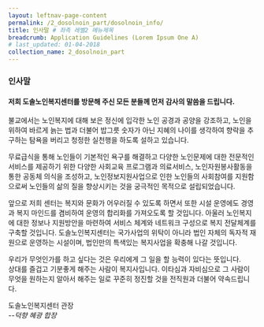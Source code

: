 ```yaml
---
layout: leftnav-page-content
permalink: /2_dosolnoin_part/dosolnoin_info/
title: 인사말 # 좌측 레벨2 메뉴제목
breadcrumb: Application Guidelines (Lorem Ipsum One A) 
# last_updated: 01-04-2018 
collection_name: 2_dosolnoin_part
---
```


### **인사말**

#### 저희 도솔노인복지센터를 방문해 주신 모든 분들께 먼저 감사의 말씀을 드립니다.

불교에서는 노인복지에 대해 보은 정신에 입각한 노인 공경과 공양을 강조하고, 노인을 위하여 바르게 늙는 법과 더불어 밥그릇 숫자가 아닌 지혜의 나이를 생각하여 향락을 추구하는 탐욕을 버리고 청정한 실천행을 하도록 설하고 있습니다. 

무료급식을 통해 노인들이 기본적인 욕구를 해결하고 다양한 노인문제에 대한 전문적인 서비스를 제공하기 위한 다양한 사회교육 프로그램과 의료서비스, 노인자원봉사활동을 통한 공동체 의식을 조성하고, 노인정보지원사업으로 인한 노인들의 사회참여를 지원함으로써 노인들의 삶의 질을 향상시키는 것을 궁극적인 목적으로 설립되었습니다.

앞으로 저희 센터는 복지와 문화가 어우러질 수 있도록 하면서 또한 시설 운영에도 경영과 복지 마인드를 겸비하여 운영의 합리화를 가져오도록 할 것입니다. 아울러 노인복지에 대한 정보나 지원방안을 마련하여 서비스 체계와 네트워크 구성으로 복지 전달체계를 구축할 것입니다. 도솔노인복지센터는 국가사업의 위탁이 아니라 법인 자체의 독자적 재원으로 운영하는 시설이며, 법인만의 특색있는 복지사업을 확충해 나갈 것입니다. ​

우리가 무엇인가를 하고 싶다는 것은 우리에게 그 일을 할 능력이 있다는 뜻입니다.<br>
상대를 즐겁고 기분좋게 해주는 사람이 복지사입니다. 이타심과 자비심으로 그 사람이 무엇을 원하는지 알아서 해주는 일로 꾸준히 정진할 것을 전직원과 더불어 약속드립니다. 

도솔노인복지센터 관장<br>
*--덕향 혜광 합장*
